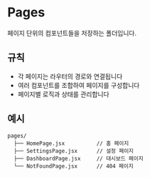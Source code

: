 # Pages

페이지 단위의 컴포넌트들을 저장하는 폴더입니다.

## 규칙

- 각 페이지는 라우터의 경로와 연결됩니다
- 여러 컴포넌트를 조합하여 페이지를 구성합니다
- 페이지별 로직과 상태를 관리합니다

## 예시

```
pages/
  ├── HomePage.jsx          // 홈 페이지
  ├── SettingsPage.jsx      // 설정 페이지
  ├── DashboardPage.jsx     // 대시보드 페이지
  └── NotFoundPage.jsx      // 404 페이지
```
